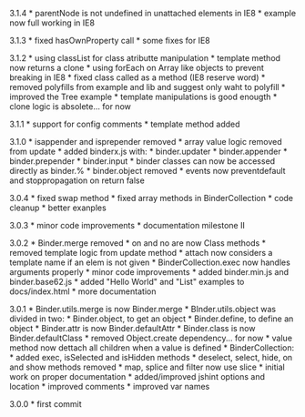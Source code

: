 3.1.4
    * parentNode is not undefined in unattached elements in IE8
    * example now full working in IE8

3.1.3
    * fixed hasOwnProperty call
    * some fixes for IE8

3.1.2
    * using classList for class atributte manipulation
    * template method now returns a clone
    * using forEach on Array like objects to prevent breaking in IE8
    * fixed class called as a method (IE8 reserve word)
    * removed polyfills from example and lib and suggest only waht to polyfill
    * improved the Tree example
    * template manipulations is good enougth
    * clone logic is absolete... for now

3.1.1
    * support for config comments
    * template method added

3.1.0
    * isappender and isprepender removed
    * array value logic removed from update 
    * added binderx.js with:
        * binder.updater
        * binder.appender
        * binder.prepender
        * binder.input
    * binder classes can now be accessed directly as binder.%
    * binder.object removed
    * events now preventdefault and stoppropagation on return false 

3.0.4
    * fixed swap method
    * fixed array methods in BinderCollection
    * code cleanup
    * better exanples

3.0.3
    * minor code improvements
    * documentation milestone II

3.0.2
    * Binder.merge removed
    * on and no are now Class methods
    * removed template logic from update method
    * attach now considers a template name if an elem is not given
    * BinderCollection.exec now handles arguments properly
    * minor code improvements
    * added binder.min.js and binder.base62.js
    * added "Hello World" and "List" examples to docs/index.html
    * more documentation

3.0.1
    * Binder.utils.merge is now Binder.merge
    * BInder.utils.object was divided in two:
        * Binder.object, to get an object
        * Binder.define, to define an object
    * Binder.attr is now Binder.defaultAttr
    * Binder.class is now Binder.defaultClass
    * removed Object.create dependency... for now
    * value method now dettach all children when a value is defined
    * BinderCollection:
        * added exec, isSelected and isHidden methods
        * deselect, select, hide, on and show methods removed
        * map, splice and filter now use slice
    * initial work on proper documentation
    * added/improved jshint options and location
    * improved comments
    * improved var names 

3.0.0
    * first commit

